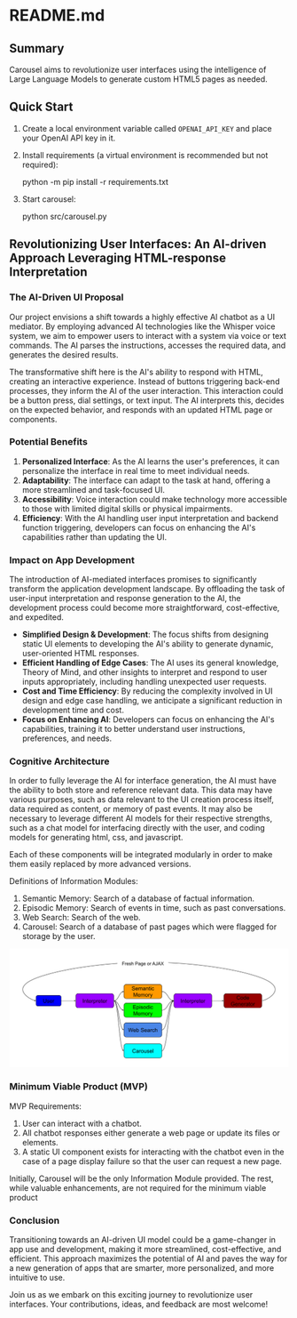 # README.md

## Summary

Carousel aims to revolutionize user interfaces using the intelligence of Large Language Models to generate custom HTML5 pages as needed.

## Quick Start

1. Create a local environment variable called `OPENAI_API_KEY` and place your OpenAI API key in it.
1. Install requirements (a virtual environment is recommended but not required):

    python -m pip install -r requirements.txt

1. Start carousel:

    python src/carousel.py

## Revolutionizing User Interfaces: An AI-driven Approach Leveraging HTML-response Interpretation

### The AI-Driven UI Proposal

Our project envisions a shift towards a highly effective AI chatbot as a UI mediator. By employing advanced AI technologies like the Whisper voice system, we aim to empower users to interact with a system via voice or text commands. The AI parses the instructions, accesses the required data, and generates the desired results.

The transformative shift here is the AI's ability to respond with HTML, creating an interactive experience. Instead of buttons triggering back-end processes, they inform the AI of the user interaction. This interaction could be a button press, dial settings, or text input. The AI interprets this, decides on the expected behavior, and responds with an updated HTML page or components.

### Potential Benefits

1. **Personalized Interface**: As the AI learns the user's preferences, it can personalize the interface in real time to meet individual needs.
2. **Adaptability**: The interface can adapt to the task at hand, offering a more streamlined and task-focused UI.
3. **Accessibility**: Voice interaction could make technology more accessible to those with limited digital skills or physical impairments.
4. **Efficiency**: With the AI handling user input interpretation and backend function triggering, developers can focus on enhancing the AI's capabilities rather than updating the UI.

### Impact on App Development 

The introduction of AI-mediated interfaces promises to significantly transform the application development landscape. By offloading the task of user-input interpretation and response generation to the AI, the development process could become more straightforward, cost-effective, and expedited.

- **Simplified Design & Development**: The focus shifts from designing static UI elements to developing the AI's ability to generate dynamic, user-oriented HTML responses.
- **Efficient Handling of Edge Cases**: The AI uses its general knowledge, Theory of Mind, and other insights to interpret and respond to user inputs appropriately, including handling unexpected user requests.
- **Cost and Time Efficiency**: By reducing the complexity involved in UI design and edge case handling, we anticipate a significant reduction in development time and cost.
- **Focus on Enhancing AI**: Developers can focus on enhancing the AI's capabilities, training it to better understand user instructions, preferences, and needs.

### Cognitive Architecture

In order to fully leverage the AI for interface generation, the AI must have the ability to both store and reference relevant data. This data may have various purposes, such as data relevant to the UI creation process itself, data required as content, or memory of past events. It may also be necessary to leverage different AI models for their respective strengths, such as a chat model for interfacing directly with the user, and coding models for generating html, css, and javascript.

Each of these components will be integrated modularly in order to make them easily replaced by more advanced versions.

Definitions of Information Modules:

1. Semantic Memory: Search of a database of factual information.
2. Episodic Memory: Search of events in time, such as past conversations.
3. Web Search: Search of the web.
4. Carousel: Search of a database of past pages which were flagged for storage by the user.

![Carousel Cognitive Architecture](./assets/Carousel%20Cognitive%20Architecture%20Diagram.svg)

### Minimum Viable Product (MVP)

MVP Requirements:

1. User can interact with a chatbot.
2. All chatbot responses either generate a web page or update its files or elements.
3. A static UI component exists for interacting with the chatbot even in the case of a page display failure so that the user can request a new page.

Initially, Carousel will be the only Information Module provided. The rest, while valuable enhancements, are not required for the minimum viable product

### Conclusion

Transitioning towards an AI-driven UI model could be a game-changer in app use and development, making it more streamlined, cost-effective, and efficient. This approach maximizes the potential of AI and paves the way for a new generation of apps that are smarter, more personalized, and more intuitive to use.

Join us as we embark on this exciting journey to revolutionize user interfaces. Your contributions, ideas, and feedback are most welcome!
